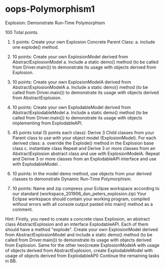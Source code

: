 # oops-Polymorphism1

Explosion: Demonstrate Run-Time Polymorphism

100 Total points.
1. 5 points: Create your own Explosion Concrete Parent Class:
    a. include one explode() method.
2. 10 points: Create your own ExplosionModel derived from AbstractExplosionModel
           a. Include a static demo() method (to be called from Driver.main()) to demonstrate its usage
    with objects derived from Explosion.
3. 10 points: Create your own ExplosionModelA derived from AbstractExplosionModelA
           a. Include a static demo() method (to be called from Driver.main()) to demonstrate its usage
    with objects derived from AbstractExplosion.
4. 10 points: Create your own ExplodableModel derived from AbstractExplodableModel
           a. Include a static demo() method (to be called from Driver.main()) to demonstrate its usage
    with objects implementing from ExplodableAPI.
5. 45 points total (5 points each class): Derive 3 Child classes from your Parent class to use with your object model (ExplosionModel). For each derived class:
    a. override the Explode() method in the Explosion base class
           c.  instantiate class
Repeat and Derive 3 or more classes from an AbstractExplosion abstract class and use with ExplosionModelA.
Repeat and Derive 3 or more classes from an ExplodableAPI interface and use with ExplodableModel.
.
6. 10 points: In the model demo method, use objects from your derived classes to demonstrate Dynamic Run-Time Polymorphism.

7. 10 points: Name and zip compress your Eclipse workspace according to our standard (workspace_201906_dan_peters_explosion.zip) Your Eclipse workspace should contain your working program, compiled without errors with all console output pasted into main() method as a comment.

Hint:
    Firstly, you need to create a concrete class Explosion, an abstract class AbstractExplosion and an interface ExplodableAPI. Each of them should have a method "explode".
    Create your own ExplosionModel derived from AbstractExplosionModel and include a static demo() method (to be called from Driver.main()) to demonstrate its usage with objects derived from Explosion.
    Same for the other two(create ExplosionModelA with usage of objects derived from AbstractExplosion, create ExplodableModel with usage of objects derived from ExplodableAPI)
    Continue the remaining tasks in BB.
